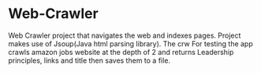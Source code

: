 # Web-Crawler

Web Crawler project that navigates the web and indexes pages. Project makes use of Jsoup(Java html parsing library). The crw
For testing the app crawls amazon jobs website at the depth of 2 and returns Leadership principles, links and title then saves them to a file. 
